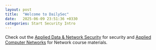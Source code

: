 ```yaml
---
layout: post
title:  "Welcome to DailySec"
date:   2025-06-09 23:51:36 +0330
categories: Start Security Intro
---
```


Check out the [Applied Data & Network Security][ans] for security and [Applied Computer Networks][ans] for Network course materials.

[ans]: https://ans.dailysec.ir/
[acn]:   https://acn.dailysec.ir/
